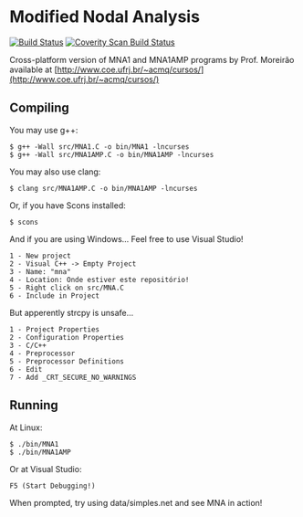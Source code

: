 Modified Nodal Analysis
=======================
[![Build Status](https://travis-ci.org/dhiana/mna.svg?branch=master)](https://travis-ci.org/dhiana/mna) [![Coverity Scan Build Status](https://scan.coverity.com/projects/3453/badge.svg)](https://scan.coverity.com/projects/3453) 

Cross-platform version of MNA1 and MNA1AMP programs by Prof. Moreirão available at
[http://www.coe.ufrj.br/~acmq/cursos/](http://www.coe.ufrj.br/~acmq/cursos/)


Compiling
---------

You may use g++:

    $ g++ -Wall src/MNA1.C -o bin/MNA1 -lncurses
    $ g++ -Wall src/MNA1AMP.C -o bin/MNA1AMP -lncurses

You may also use clang:

    $ clang src/MNA1AMP.C -o bin/MNA1AMP -lncurses

Or, if you have Scons installed:

    $ scons

And if you are using Windows... Feel free to use Visual Studio!

    1 - New project
    2 - Visual C++ -> Empty Project
    3 - Name: "mna"
    4 - Location: Onde estiver este repositório!
    5 - Right click on src/MNA.C
    6 - Include in Project

But apperently strcpy is unsafe...

    1 - Project Properties
    2 - Configuration Properties
    3 - C/C++
    4 - Preprocessor
    5 - Preprocessor Definitions
    6 - Edit
    7 - Add _CRT_SECURE_NO_WARNINGS

Running
-------

At Linux:

    $ ./bin/MNA1
    $ ./bin/MNA1AMP

Or at Visual Studio:

    F5 (Start Debugging!)

When prompted, try using data/simples.net and see MNA in action!
